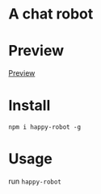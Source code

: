 # A chat robot

# Preview

[Preview](http://wx3.sinaimg.cn/mw690/c037d34dgy1fkes0suhupj20mi0fidjd.jpg)

# Install
```
npm i happy-robot -g
```
# Usage
run  `happy-robot`
